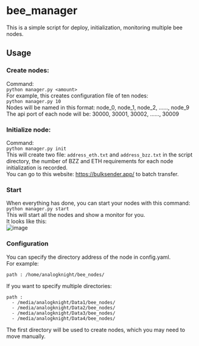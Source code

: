 # bee_manager
This is a simple script for deploy, initialization, monitoring multiple bee nodes.

## Usage
### Create nodes:
Command:  
`python manager.py <amount>`  
For example, this creates configuration file of ten nodes:  
`python manager.py 10`  
Nodes will be named in this format: node_0, node_1, node_2, ......, node_9  
The api port of each node will be: 30000, 30001, 30002, ......, 30009  
### Initialize node:
Command:  
`python manager.py init`  
This will create two file: `address_eth.txt` and `address_bzz.txt` in the script directory, the number of BZZ and ETH requirements for each node initialization is recorded.  
You can go to this website: https://bulksender.app/ to batch transfer.  
### Start
When everything has done, you can start your nodes with this command:  
`python manager.py start`  
This will start all the nodes and show a monitor for you.  
It looks like this:  
![image](https://user-images.githubusercontent.com/61218809/121532839-4f260780-ca32-11eb-843b-22306c16ba2e.png)
### Configuration
You can specify the directory address of the node in config.yaml.  
For example:  
```
path : /home/analogknight/bee_nodes/
```  
If you want to specify multiple directories:
```
path :
  - /media/analogknight/Data1/bee_nodes/
  - /media/analogknight/Data2/bee_nodes/
  - /media/analogknight/Data3/bee_nodes/
  - /media/analogknight/Data4/bee_nodes/
```  
The first directory will be used to create nodes, which you may need to move manually.  
